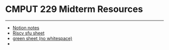 # CMPUT 229 Midterm Resources
----

- [Notion notes](https://familiar-crest-868.notion.site/229-Midterm-Resources-6dd5b0200c14427ba4dc5a2a47c859f8)
- [Riscv sfu sheet](https://www.cs.sfu.ca/~ashriram/Courses/CS295/assets/notebooks/RISCV/RISCV_CARD.pdf)
- [green sheet (no whitespace)](https://drive.google.com/file/d/1Im0a9T7zLE-rItUWMI8Q7AZu_y_Na-gn/view?usp=sharing)
- 